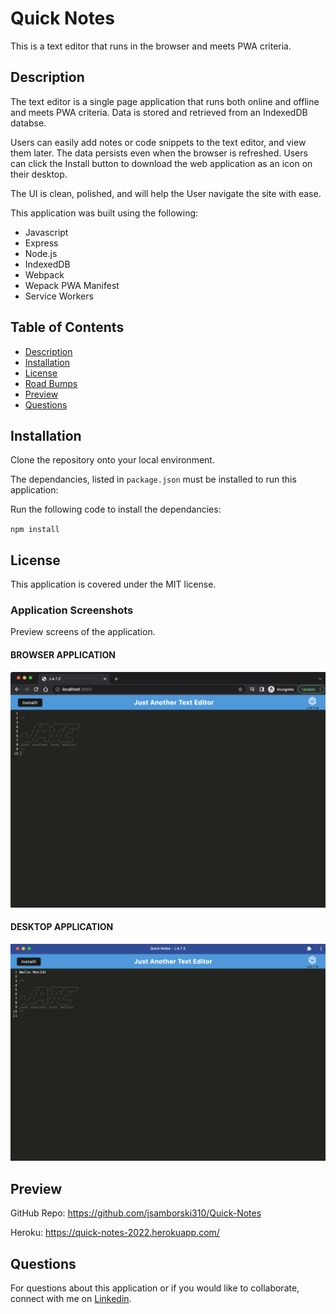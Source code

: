 # Quick Notes

This is a text editor that runs in the browser and meets PWA criteria.

## Description

The text editor is a single page application that runs both online and offline and meets PWA criteria. Data is stored and retrieved from an IndexedDB databse. 

Users can easily add notes or code snippets to the text editor, and view them later. The data persists even when the browser is refreshed. Users can click the Install button to download the web application as an icon on their desktop. 

The UI is clean, polished, and will help the User navigate the site with ease.

This application was built using the following:

* Javascript
* Express
* Node.js
* IndexedDB
* Webpack
* Wepack PWA Manifest
* Service Workers


## Table of Contents

  * [Description](#description)
  * [Installation](#installation)
  * [License](#license)
  * [Road Bumps](#road-bumps)
  * [Preview](#preview)
  * [Questions](#questions)

## Installation

Clone the repository onto your local environment. 

The dependancies, listed in `package.json` must be installed to run this application: 

Run the following code to install the dependancies: 

`npm install` 


## License

This application is covered under the MIT license.


### Application Screenshots

Preview screens of the application. 

#### BROWSER APPLICATION
![Screen shot of the notes application from the browser.](/client/src/images/quick-notes-browser.png)

#### DESKTOP APPLICATION
![Screen shot of the notes application from the desktop.](/client/src/images/quick-notes-desktop.png)


## Preview

GitHub Repo: https://github.com/jsamborski310/Quick-Notes

Heroku: https://quick-notes-2022.herokuapp.com/


## Questions

For questions about this application or if you would like to collaborate, connect with me on <a href="https://www.linkedin.com/in/juanita-samborski/" target="_blank">Linkedin</a>.

